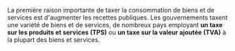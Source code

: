 La première raison importante de taxer la consommation de biens et de services est d'augmenter les recettes publiques. Les gouvernements taxent une variété de biens et de services, de nombreux pays employant **un taxe sur les produits et services (TPS)** ou **un taxe sur la valeur ajoutée (TVA)** à la plupart des biens et services.